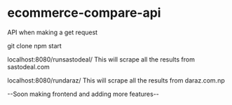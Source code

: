 # ecommerce-compare-api
API when making a get request 

git clone
npm start

localhost:8080/runsastodeal/<You item>
This will scrape all the results from sastodeal.com


localhost:8080/rundaraz/<You item>
This will scrape all the results from daraz.com.np

--Soon making frontend and adding more features--

